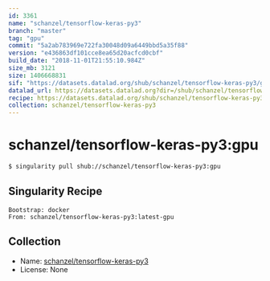 ```yaml
---
id: 3361
name: "schanzel/tensorflow-keras-py3"
branch: "master"
tag: "gpu"
commit: "5a2ab783969e722fa30048d09a6449bbd5a35f88"
version: "e436863df101cce8ea65d20acfcd0cbf"
build_date: "2018-11-01T21:55:10.984Z"
size_mb: 3121
size: 1406668831
sif: "https://datasets.datalad.org/shub/schanzel/tensorflow-keras-py3/gpu/2018-11-01-5a2ab783-e436863d/e436863df101cce8ea65d20acfcd0cbf.simg"
datalad_url: https://datasets.datalad.org?dir=/shub/schanzel/tensorflow-keras-py3/gpu/2018-11-01-5a2ab783-e436863d/
recipe: https://datasets.datalad.org/shub/schanzel/tensorflow-keras-py3/gpu/2018-11-01-5a2ab783-e436863d/Singularity
collection: schanzel/tensorflow-keras-py3
---
```


# schanzel/tensorflow-keras-py3:gpu

```bash
$ singularity pull shub://schanzel/tensorflow-keras-py3:gpu
```

## Singularity Recipe

```singularity
Bootstrap: docker
From: schanzel/tensorflow-keras-py3:latest-gpu
```

## Collection

 - Name: [schanzel/tensorflow-keras-py3](https://github.com/schanzel/tensorflow-keras-py3)
 - License: None

